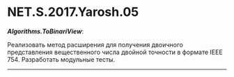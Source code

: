 # NET.S.2017.Yarosh.05
***Algorithms.ToBinariView***:

Реализовать метод расширения для получения двоичного представления вещественного числа двойной точности в формате IEEE 754.
Разработать модульные тесты.
<hr>
